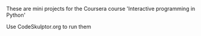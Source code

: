 These are mini projects for the Coursera course 'Interactive programming in Python'

Use CodeSkulptor.org to run them 

